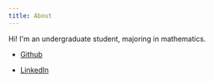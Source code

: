 ```yaml
---
title: About
---
```


Hi! I'm an undergraduate student, majoring in mathematics.


- [Github](https://github.com/igarash1)


- [LinkedIn](https://www.linkedin.com/in/igarash1/)
